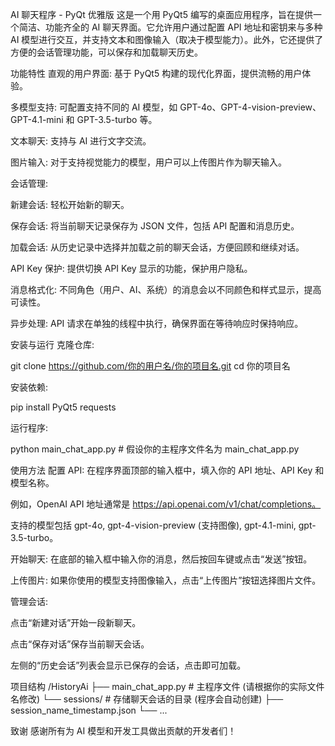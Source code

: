 AI 聊天程序 - PyQt 优雅版
这是一个用 PyQt5 编写的桌面应用程序，旨在提供一个简洁、功能齐全的 AI 聊天界面。它允许用户通过配置 API 地址和密钥来与多种 AI 模型进行交互，并支持文本和图像输入（取决于模型能力）。此外，它还提供了方便的会话管理功能，可以保存和加载聊天历史。

功能特性
直观的用户界面: 基于 PyQt5 构建的现代化界面，提供流畅的用户体验。

多模型支持: 可配置支持不同的 AI 模型，如 GPT-4o、GPT-4-vision-preview、GPT-4.1-mini 和 GPT-3.5-turbo 等。

文本聊天: 支持与 AI 进行文字交流。

图片输入: 对于支持视觉能力的模型，用户可以上传图片作为聊天输入。

会话管理:

新建会话: 轻松开始新的聊天。

保存会话: 将当前聊天记录保存为 JSON 文件，包括 API 配置和消息历史。

加载会话: 从历史记录中选择并加载之前的聊天会话，方便回顾和继续对话。

API Key 保护: 提供切换 API Key 显示的功能，保护用户隐私。

消息格式化: 不同角色（用户、AI、系统）的消息会以不同颜色和样式显示，提高可读性。

异步处理: API 请求在单独的线程中执行，确保界面在等待响应时保持响应。

安装与运行
克隆仓库:

git clone https://github.com/你的用户名/你的项目名.git
cd 你的项目名

安装依赖:

pip install PyQt5 requests

运行程序:

python main_chat_app.py # 假设你的主程序文件名为 main_chat_app.py

使用方法
配置 API: 在程序界面顶部的输入框中，填入你的 API 地址、API Key 和 模型名称。

例如，OpenAI API 地址通常是 https://api.openai.com/v1/chat/completions。

支持的模型包括 gpt-4o, gpt-4-vision-preview (支持图像), gpt-4.1-mini, gpt-3.5-turbo。

开始聊天: 在底部的输入框中输入你的消息，然后按回车键或点击“发送”按钮。

上传图片: 如果你使用的模型支持图像输入，点击“上传图片”按钮选择图片文件。

管理会话:

点击“新建对话”开始一段新聊天。

点击“保存对话”保存当前聊天会话。

左侧的“历史会话”列表会显示已保存的会话，点击即可加载。

项目结构
/HistoryAi
├── main_chat_app.py  # 主程序文件 (请根据你的实际文件名修改)
└── sessions/         # 存储聊天会话的目录 (程序会自动创建)
    ├── session_name_timestamp.json
    └── ...

致谢
感谢所有为 AI 模型和开发工具做出贡献的开发者们！
